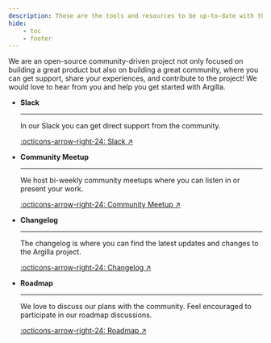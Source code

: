 ```yaml
---
description: These are the tools and resources to be up-to-date with the Argilla development and contribute to the project.
hide:
    - toc
    - footer
---
```


We are an open-source community-driven project not only focused on building a great product but also on building a great community, where you can get support, share your experiences, and contribute to the project! We would love to hear from you and help you get started with Argilla.

<div class="grid cards" markdown>

-   __Slack__

    ---

    In our Slack you can get direct support from the community.


    [:octicons-arrow-right-24: Slack ↗](https://join.slack.com/t/rubrixworkspace/shared_invite/zt-whigkyjn-a3IUJLD7gDbTZ0rKlvcJ5g)

-   __Community Meetup__

    ---

    We host bi-weekly community meetups where you can listen in or present your work.

    [:octicons-arrow-right-24: Community Meetup ↗](https://lu.ma/argilla-event-calendar)

-   __Changelog__

    ---

    The changelog is where you can find the latest updates and changes to the Argilla project.

    [:octicons-arrow-right-24: Changelog ↗](https://github.com/argilla-io/argilla/blob/develop/argilla/CHANGELOG.md)

-   __Roadmap__

    ---

    We love to discuss our plans with the community. Feel encouraged to participate in our roadmap discussions.

    [:octicons-arrow-right-24: Roadmap ↗](https://github.com/orgs/argilla-io/projects/10/views/1)

</div>